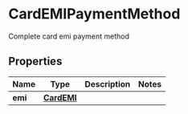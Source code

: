 

# CardEMIPaymentMethod

Complete card emi payment method

## Properties

| Name | Type | Description | Notes |
|------------ | ------------- | ------------- | -------------|
|**emi** | [**CardEMI**](CardEMI.md) |  |  |



